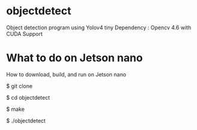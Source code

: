 # objectdetect

Object detection program using Yolov4 tiny
Dependency : Opencv 4.6 with CUDA Support

# What to do on Jetson nano

How to download, build, and run on Jetson nano

$ git clone 

$ cd objectdetect

$ make

$ ./objectdetect


